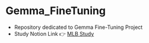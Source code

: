 # Gemma_FineTuning

- Repository dedicated to Gemma Fine-Tuning Project
- Study Notion Link 👉 [MLB Study](https://www.notion.so/Google-MLB-e9fb1b81889b4edd9a938ea73dfca248)
